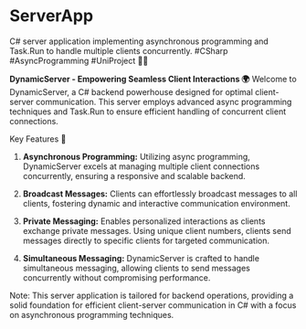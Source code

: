 # ServerApp
C# server application implementing asynchronous programming and Task.Run to handle multiple clients concurrently. #CSharp #AsyncProgramming #UniProject 🚀🌐

**DynamicServer - Empowering Seamless Client Interactions 🌍**
Welcome to DynamicServer, a C# backend powerhouse designed for optimal client-server communication. This server employs advanced async programming techniques and Task.Run to ensure efficient handling of concurrent client connections.

Key Features 🚀

1. **Asynchronous Programming:** Utilizing async programming, DynamicServer excels at managing multiple client connections concurrently, ensuring a responsive and scalable backend.

2. **Broadcast Messages:** Clients can effortlessly broadcast messages to all clients, fostering dynamic and interactive communication environment.

3. **Private Messaging:** Enables personalized interactions as clients exchange private messages. Using unique client numbers, clients send messages directly to specific clients for targeted communication.

4. **Simultaneous Messaging:** DynamicServer is crafted to handle simultaneous messaging, allowing clients to send messages concurrently without compromising performance.

Note: This server application is tailored for backend operations, providing a solid foundation for efficient client-server communication in C# with a focus on asynchronous programming techniques.
